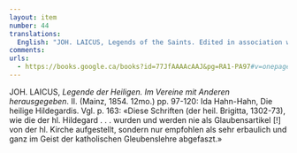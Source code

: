 ```yaml
---
layout: item
number: 44
translations:
  English: "JOH. LAICUS, Legends of the Saints. Edited in association with others. II. (Mainz, 1854. 12mo.) pp. 97-120: Ida Hahn-Hahn, \"St. Hildegard\". Compare. p. 163: \"This writing (of St. Brigitta, 1302-73), as well as that of St. Hildegard...were never and will never be listed as an article of faith by the Holy Church, but rather taken only as very edifying and composed in the spirit of Catholic teaching of faith\". [Trans. J. Bain]"
comments:
urls:
  - https://books.google.ca/books?id=77JfAAAAcAAJ&pg=RA1-PA97#v=onepage&q&f=false
---
```


JOH. LAICUS, <em>Legende der Heiligen. Im Vereine mit Anderen herausgegeben</em>. II. (Mainz, 1854. 12mo.) pp. 97-120: Ida Hahn-Hahn, Die heilige Hildegardis. Vgl. p. 163: «Diese Schriften (der heil. Brigitta, 1302-73), wie die der hl. Hildegard . . . wurden und werden nie als Glaubensartikel [!] von der hl. Kirche aufgestellt, sondern nur empfohlen als sehr erbaulich und ganz im Geist der katholischen Gleubenslehre abgefaszt.»
